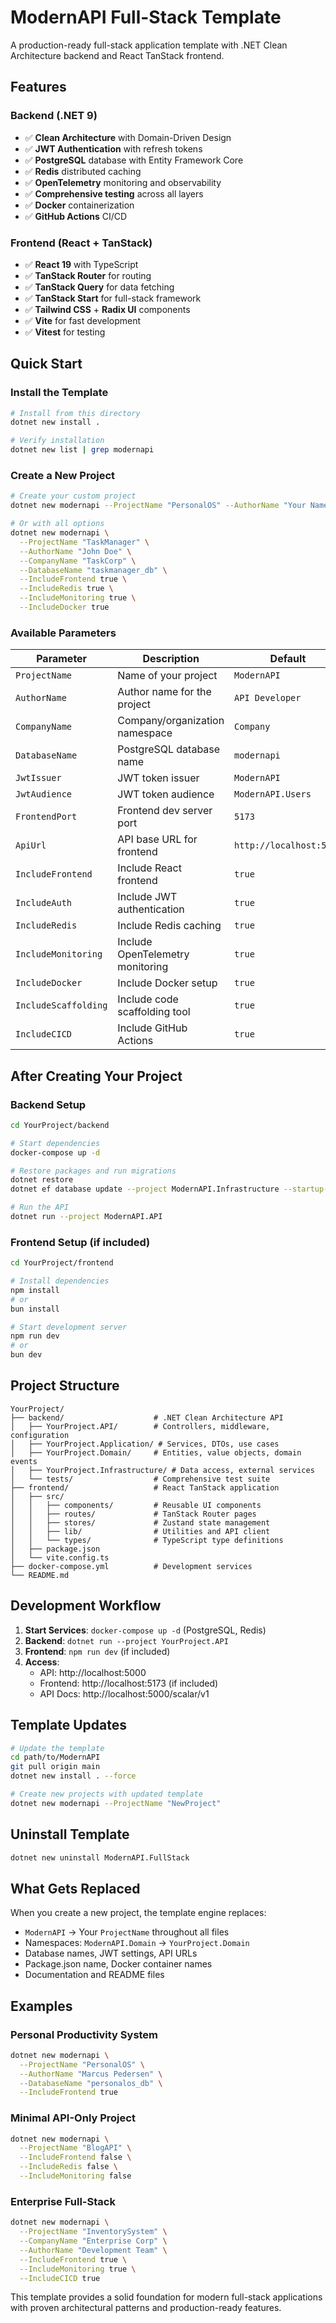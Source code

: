 # ModernAPI Full-Stack Template

A production-ready full-stack application template with .NET Clean Architecture backend and React TanStack frontend.

## Features

### Backend (.NET 9)
- ✅ **Clean Architecture** with Domain-Driven Design
- ✅ **JWT Authentication** with refresh tokens
- ✅ **PostgreSQL** database with Entity Framework Core
- ✅ **Redis** distributed caching
- ✅ **OpenTelemetry** monitoring and observability
- ✅ **Comprehensive testing** across all layers
- ✅ **Docker** containerization
- ✅ **GitHub Actions** CI/CD

### Frontend (React + TanStack)
- ✅ **React 19** with TypeScript
- ✅ **TanStack Router** for routing
- ✅ **TanStack Query** for data fetching
- ✅ **TanStack Start** for full-stack framework
- ✅ **Tailwind CSS** + **Radix UI** components
- ✅ **Vite** for fast development
- ✅ **Vitest** for testing

## Quick Start

### Install the Template
```bash
# Install from this directory
dotnet new install .

# Verify installation
dotnet new list | grep modernapi
```

### Create a New Project
```bash
# Create your custom project
dotnet new modernapi --ProjectName "PersonalOS" --AuthorName "Your Name"

# Or with all options
dotnet new modernapi \
  --ProjectName "TaskManager" \
  --AuthorName "John Doe" \
  --CompanyName "TaskCorp" \
  --DatabaseName "taskmanager_db" \
  --IncludeFrontend true \
  --IncludeRedis true \
  --IncludeMonitoring true \
  --IncludeDocker true
```

### Available Parameters

| Parameter | Description | Default | Type |
|-----------|-------------|---------|------|
| `ProjectName` | Name of your project | `ModernAPI` | string |
| `AuthorName` | Author name for the project | `API Developer` | string |
| `CompanyName` | Company/organization namespace | `Company` | string |
| `DatabaseName` | PostgreSQL database name | `modernapi` | string |
| `JwtIssuer` | JWT token issuer | `ModernAPI` | string |
| `JwtAudience` | JWT token audience | `ModernAPI.Users` | string |
| `FrontendPort` | Frontend dev server port | `5173` | string |
| `ApiUrl` | API base URL for frontend | `http://localhost:5000` | string |
| `IncludeFrontend` | Include React frontend | `true` | bool |
| `IncludeAuth` | Include JWT authentication | `true` | bool |
| `IncludeRedis` | Include Redis caching | `true` | bool |
| `IncludeMonitoring` | Include OpenTelemetry monitoring | `true` | bool |
| `IncludeDocker` | Include Docker setup | `true` | bool |
| `IncludeScaffolding` | Include code scaffolding tool | `true` | bool |
| `IncludeCICD` | Include GitHub Actions | `true` | bool |

## After Creating Your Project

### Backend Setup
```bash
cd YourProject/backend

# Start dependencies
docker-compose up -d

# Restore packages and run migrations
dotnet restore
dotnet ef database update --project ModernAPI.Infrastructure --startup-project ModernAPI.API

# Run the API
dotnet run --project ModernAPI.API
```

### Frontend Setup (if included)
```bash
cd YourProject/frontend

# Install dependencies
npm install
# or
bun install

# Start development server
npm run dev
# or
bun dev
```

## Project Structure

```
YourProject/
├── backend/                    # .NET Clean Architecture API
│   ├── YourProject.API/        # Controllers, middleware, configuration
│   ├── YourProject.Application/ # Services, DTOs, use cases
│   ├── YourProject.Domain/     # Entities, value objects, domain events
│   ├── YourProject.Infrastructure/ # Data access, external services
│   └── tests/                  # Comprehensive test suite
├── frontend/                   # React TanStack application
│   ├── src/
│   │   ├── components/         # Reusable UI components
│   │   ├── routes/             # TanStack Router pages
│   │   ├── stores/             # Zustand state management
│   │   ├── lib/                # Utilities and API client
│   │   └── types/              # TypeScript type definitions
│   ├── package.json
│   └── vite.config.ts
├── docker-compose.yml          # Development services
└── README.md
```

## Development Workflow

1. **Start Services**: `docker-compose up -d` (PostgreSQL, Redis)
2. **Backend**: `dotnet run --project YourProject.API`
3. **Frontend**: `npm run dev` (if included)
4. **Access**:
   - API: http://localhost:5000
   - Frontend: http://localhost:5173 (if included)
   - API Docs: http://localhost:5000/scalar/v1

## Template Updates

```bash
# Update the template
cd path/to/ModernAPI
git pull origin main
dotnet new install . --force

# Create new projects with updated template
dotnet new modernapi --ProjectName "NewProject"
```

## Uninstall Template

```bash
dotnet new uninstall ModernAPI.FullStack
```

## What Gets Replaced

When you create a new project, the template engine replaces:
- `ModernAPI` → Your `ProjectName` throughout all files
- Namespaces: `ModernAPI.Domain` → `YourProject.Domain`
- Database names, JWT settings, API URLs
- Package.json name, Docker container names
- Documentation and README files

## Examples

### Personal Productivity System
```bash
dotnet new modernapi \
  --ProjectName "PersonalOS" \
  --AuthorName "Marcus Pedersen" \
  --DatabaseName "personalos_db" \
  --IncludeFrontend true
```

### Minimal API-Only Project
```bash
dotnet new modernapi \
  --ProjectName "BlogAPI" \
  --IncludeFrontend false \
  --IncludeRedis false \
  --IncludeMonitoring false
```

### Enterprise Full-Stack
```bash
dotnet new modernapi \
  --ProjectName "InventorySystem" \
  --CompanyName "Enterprise Corp" \
  --AuthorName "Development Team" \
  --IncludeFrontend true \
  --IncludeMonitoring true \
  --IncludeCICD true
```

This template provides a solid foundation for modern full-stack applications with proven architectural patterns and production-ready features.
